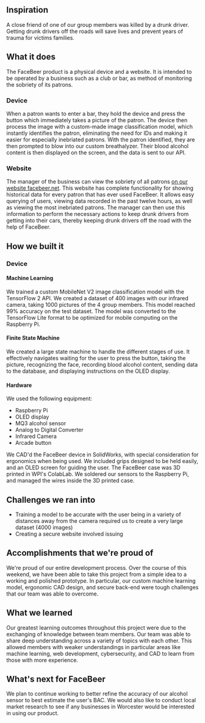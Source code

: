 ## Inspiration
A close friend of one of our group members was killed by a drunk driver. Getting drunk drivers off the roads will save lives and prevent years of trauma for victims families.
## What it does
The FaceBeer product is a physical device and a website. It is intended to be operated by a business such as a club or bar, as method of monitoring the sobriety of its patrons.
### Device
When a patron wants to enter a bar, they hold the device and press the button which immediately takes a picture of the patron. The device then process the image with a custom-made image classification model, which instantly identifies the patron, eliminating the need for IDs and making it easier for especially inebriated patrons. With the patron identified, they are then prompted to blow into our custom breathalyzer. Their blood alcohol content is then displayed on the screen, and the data is sent to our API.
### Website
The manager of the business can view the sobriety of all patrons [on our website facebeer.net](https://facebeer.net). This website has complete functionality for showing historical data for every patron that has ever used FaceBeer. It allows easy querying of users, viewing data recorded in the past twelve hours, as well as viewing the most inebriated patrons. The manager can then use this information to perform the necessary actions to keep drunk drivers from getting into their cars, thereby keeping drunk drivers off the road with the help of FaceBeer.
## How we built it
### Device
#### Machine Learning
We trained a custom MobileNet V2 image classification model with the TensorFlow 2 API. We created a dataset of 400 images with our infrared camera, taking 1000 pictures of the 4 group members. This model reached 99% accuracy on the test dataset. The model was converted to the TensorFlow Lite format to be optimized for mobile computing on the Raspberry Pi.
#### Finite State Machine
We created a large state machine to handle the different stages of use. It effectively navigates waiting for the user to press the button, taking the picture, recognizing the face, recording blood alcohol content, sending data to the database, and displaying instructions on the OLED display.
#### Hardware
We used the following equipment:
- Raspberry Pi
- OLED display
- MQ3 alcohol sensor
- Analog to Digital Converter
- Infrared Camera
- Arcade button

We CAD'd the FaceBeer device in SolidWorks, with special consideration for ergonomics when being used. We included grips designed to be held easily, and an OLED screen for guiding the user. The FaceBeer case was 3D printed in WPI's ColabLab. We soldered our sensors to the Raspberry Pi, and managed the wires inside the 3D printed case.

## Challenges we ran into
- Training a model to be accurate with the user being in a variety of distances away from the camera required us to create a very large dataset (4000 images)
- Creating a secure website involved issuing 

## Accomplishments that we're proud of
We're proud of our entire development process. Over the course of this weekend, we have been able to take this project from a simple idea to a working and polished prototype. In particular, our custom machine learning model, ergonomic CAD design, and secure back-end were tough challenges that our team was able to overcome.

## What we learned
Our greatest learning outcomes throughout this project were due to the exchanging of knowledge between team members. Our team was able to share deep understanding across a variety of topics with each other. This allowed members with weaker understandings in particular areas like machine learning, web development, cybersecurity, and CAD to learn from those with more experience.

## What's next for FaceBeer
We plan to continue working to better refine the accuracy of our alcohol sensor to best estimate the user's BAC. We would also like to conduct local market research to see if any businesses in Worcester would be interested in using our product.
